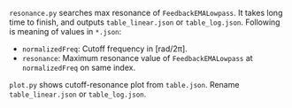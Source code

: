 `resonance.py` searches max resonance of `FeedbackEMALowpass`. It takes long time to finish, and outputs `table_linear.json` or `table_log.json`. Following is meaning of values in `*.json`:

- `normalizedFreq`: Cutoff frequency in \[rad/2π\].
- `resonance`: Maximum resonance value of `FeedbackEMALowpass` at `normalizedFreq` on same index.

`plot.py` shows cutoff-resonance plot from `table.json`. Rename `table_linear.json` or `table_log.json`.
